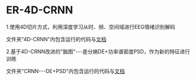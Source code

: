 # ER-4D-CRNN
1.使用4D切片方式，利用深度学习从时、频、空间域进行EEG情绪识别解码

文件夹"4D-CRNN"内包含运行的代码与[文档](https://github.com/lwlBCI/ER-4D-CRNN/blob/main/4D-CRNN/4D-CRNN.md)

2.基于4D-CRNN改进的"脑图"---差分熵DE+功率谱密度PSD，作为新的特征进行训练

文件夹"CRNN---DE+PSD"内包含运行的代码与[文档](https://github.com/lwlBCI/ER-4D-CRNN/blob/main/CRNN---DE%2BPSD/CRNN---DE%2BPSD.md)
